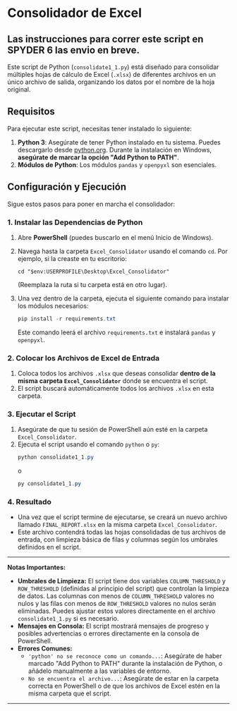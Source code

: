 # Consolidador de Excel
## Las instrucciones para correr este script en SPYDER 6 las envio en breve.
Este script de Python (`consolidate1_1.py`) está diseñado para consolidar múltiples hojas de cálculo de Excel (`.xlsx`) de diferentes archivos en un único archivo de salida, organizando los datos por el nombre de la hoja original.

## Requisitos

Para ejecutar este script, necesitas tener instalado lo siguiente:

1.  **Python 3**: Asegúrate de tener Python instalado en tu sistema. Puedes descargarlo desde [python.org](https://www.python.org/downloads/). Durante la instalación en Windows, **asegúrate de marcar la opción "Add Python to PATH"**.
2.  **Módulos de Python**: Los módulos `pandas` y `openpyxl` son esenciales.

## Configuración y Ejecución

Sigue estos pasos para poner en marcha el consolidador:



### 1. Instalar las Dependencias de Python

1.  Abre **PowerShell** (puedes buscarlo en el menú Inicio de Windows).
2.  Navega hasta la carpeta `Excel_Consolidator` usando el comando `cd`. Por ejemplo, si la creaste en tu escritorio:
    ```powersells
    cd "$env:USERPROFILE\Desktop\Excel_Consolidator"
    ```
    (Reemplaza la ruta si tu carpeta está en otro lugar).
3.  Una vez dentro de la carpeta, ejecuta el siguiente comando para instalar los módulos necesarios:
    
    ```powershell
    pip install -r requirements.txt
    ```
    Este comando leerá el archivo `requirements.txt` e instalará `pandas` y `openpyxl`.

### 2. Colocar los Archivos de Excel de Entrada

1.  Coloca todos los archivos `.xlsx` que deseas consolidar **dentro de la misma carpeta `Excel_Consolidator`** donde se encuentra el script.
2.  El script buscará automáticamente todos los archivos `.xlsx` en esta carpeta.

### 3. Ejecutar el Script

1.  Asegúrate de que tu sesión de PowerShell aún esté en la carpeta `Excel_Consolidator`.
2.  Ejecuta el script usando el comando `python` o `py`:
    ```powershell
    python consolidate1_1.py
    ```
    o
    ```powershell
    py consolidate1_1.py
    ```

### 4. Resultado

* Una vez que el script termine de ejecutarse, se creará un nuevo archivo llamado `FINAL_REPORT.xlsx` en la misma carpeta `Excel_Consolidator`.
* Este archivo contendrá todas las hojas consolidadas de tus archivos de entrada, con limpieza básica de filas y columnas según los umbrales definidos en el script.

---

**Notas Importantes:**

* **Umbrales de Limpieza:** El script tiene dos variables `COLUMN_THRESHOLD` y `ROW_THRESHOLD` (definidas al principio del script) que controlan la limpieza de datos. Las columnas con menos de `COLUMN_THRESHOLD` valores no nulos y las filas con menos de `ROW_THRESHOLD` valores no nulos serán eliminadas. Puedes ajustar estos valores directamente en el archivo `consolidate1_1.py` si es necesario.
* **Mensajes en Consola:** El script mostrará mensajes de progreso y posibles advertencias o errores directamente en la consola de PowerShell.
* **Errores Comunes:**
    * `'python' no se reconoce como un comando...`: Asegúrate de haber marcado "Add Python to PATH" durante la instalación de Python, o añádelo manualmente a las variables de entorno.
    * `No se encuentra el archivo...`: Asegúrate de estar en la carpeta correcta en PowerShell o de que los archivos de Excel estén en la misma carpeta que el script.

---